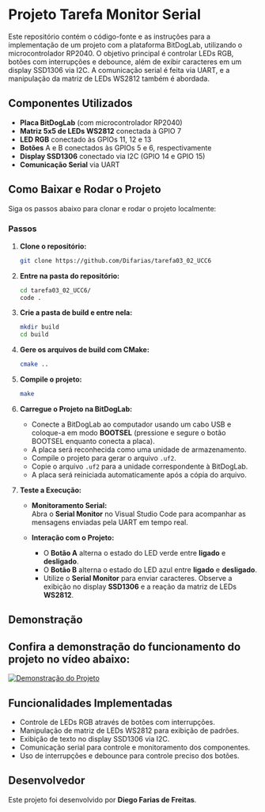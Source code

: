 # Projeto Tarefa Monitor Serial

Este repositório contém o código-fonte e as instruções para a implementação de um projeto com a plataforma BitDogLab, utilizando o microcontrolador RP2040. O objetivo principal é controlar LEDs RGB, botões com interrupções e debounce, além de exibir caracteres em um display SSD1306 via I2C. A comunicação serial é feita via UART, e a manipulação da matriz de LEDs WS2812 também é abordada.

## Componentes Utilizados

- **Placa BitDogLab** (com microcontrolador RP2040)
- **Matriz 5x5 de LEDs WS2812** conectada à GPIO 7
- **LED RGB** conectado às GPIOs 11, 12 e 13
- **Botões** A e B conectados às GPIOs 5 e 6, respectivamente
- **Display SSD1306** conectado via I2C (GPIO 14 e GPIO 15)
- **Comunicação Serial** via UART

## Como Baixar e Rodar o Projeto

Siga os passos abaixo para clonar e rodar o projeto localmente:

### Passos

1. **Clone o repositório:**

    ```bash
    git clone https://github.com/Difarias/tarefa03_02_UCC6
    ```

2. **Entre na pasta do repositório:**

    ```bash
    cd tarefa03_02_UCC6/
    code .
    ```

3. **Crie a pasta de build e entre nela:**

    ```bash
    mkdir build
    cd build
    ```

4. **Gere os arquivos de build com CMake:**

    ```bash
    cmake ..
    ```

5. **Compile o projeto:**

    ```bash
    make
    ```
    
6. **Carregue o Projeto na BitDogLab:**  
    - Conecte a BitDogLab ao computador usando um cabo USB e coloque-a em modo **BOOTSEL** (pressione e segure o botão BOOTSEL enquanto conecta a placa).  
    - A placa será reconhecida como uma unidade de armazenamento.  
    - Compile o projeto para gerar o arquivo `.uf2`.  
    - Copie o arquivo `.uf2` para a unidade correspondente à BitDogLab.  
    - A placa será reiniciada automaticamente após a cópia do arquivo.  

7. **Teste a Execução:**  
    - **Monitoramento Serial:**  
      Abra o **Serial Monitor** no Visual Studio Code para acompanhar as mensagens enviadas pela UART em tempo real.  

    - **Interação com o Projeto:**  
      - O **Botão A** alterna o estado do LED verde entre **ligado** e **desligado**.  
      - O **Botão B** alterna o estado do LED azul entre **ligado** e **desligado**.  
      - Utilize o **Serial Monitor** para enviar caracteres. Observe a exibição no display **SSD1306** e a reação da matriz de LEDs **WS2812**.  
## Demonstração

## Confira a demonstração do funcionamento do projeto no vídeo abaixo:

[![Demonstração do Projeto](https://img.youtube.com/vi/4xROWoLU9Rk/0.jpg)](https://youtu.be/4xROWoLU9Rk)

## Funcionalidades Implementadas

- Controle de LEDs RGB através de botões com interrupções.
- Manipulação de matriz de LEDs WS2812 para exibição de padrões.
- Exibição de texto no display SSD1306 via I2C.
- Comunicação serial para controle e monitoramento dos componentes.
- Uso de interrupções e debounce para controle preciso dos botões.

## Desenvolvedor

Este projeto foi desenvolvido por **Diego Farias de Freitas**.
